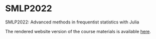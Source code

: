 # SMLP2022

SMLP2022: Advanced methods in frequentist statistics with Julia

The rendered website version of the course materials is available [here](https://repsychling.github.io/SMLP2022/).
